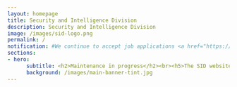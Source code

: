 ```yaml
---
layout: homepage
title: Security and Intelligence Division
description: Security and Intelligence Division
image: /images/sid-logo.png
permalink: /
notification: #We continue to accept job applications <a href="https://go.gov.sg/candidateapplicationform" target="_blank">here</a>.
sections:
- hero:
      subtitle: <h2>Maintenance in progress</h2><br><h5>The SID website is currently undergoing scheduled maintenance.<br><br><b>We continue to accept job applications <a href="https://go.gov.sg/candidateapplicationform" target="_blank">here</a></b>.<br><br>For any queries, please email <a href="mailto:contact@ns.sg">contact@ns.sg</a>. <br>We seek your understanding and apologise for any inconvenience caused!<h5/h5><br>
      background: /images/main-banner-tint.jpg
---
```

